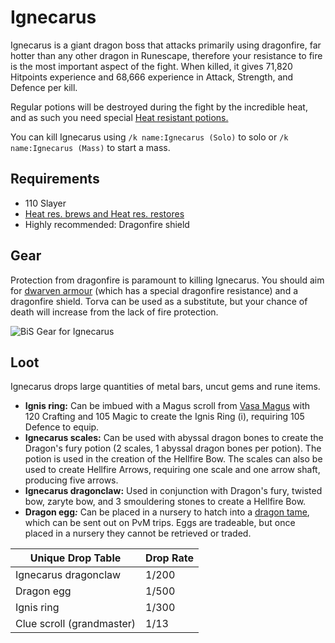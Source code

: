 # Ignecarus

Ignecarus is a giant dragon boss that attacks primarily using dragonfire, far hotter than any other dragon in Runescape, therefore your resistance to fire is the most important aspect of the fight. When killed, it gives 71,820 Hitpoints experience and 68,666 experience in Attack, Strength, and Defence per kill.

Regular potions will be destroyed during the fight by the incredible heat, and as such you need special [Heat resistant potions.](../custom-items/misc.md#heat-res-potions)

You can kill Ignecarus using `/k name:Ignecarus (Solo)` to solo or `/k name:Ignecarus (Mass)` to start a mass.

## Requirements

* 110 Slayer
* [Heat res. brews and Heat res. restores](../custom-items/misc.md#heat-res-potions)
* Highly recommended: Dragonfire shield

## Gear

Protection from dragonfire is paramount to killing Ignecarus. You should aim for [dwarven armour](../custom-items/equippables.md#dwarven-armour) (which has a special dragonfire resistance) and a dragonfire shield. Torva can be used as a substitute, but your chance of death will increase from the lack of fire protection.

![BiS Gear for Ignecarus](../.gitbook/assets/igne\_bis.png)

## Loot

Ignecarus drops large quantities of metal bars, uncut gems and rune items.

* **Ignis ring:** Can be imbued with a Magus scroll from [Vasa Magus](vasa-magus.md#loot) with 120 Crafting and 105 Magic to create the Ignis Ring (i), requiring 105 Defence to equip.
* **Ignecarus scales:** Can be used with abyssal dragon bones to create the Dragon's fury potion (2 scales, 1 abyssal dragon bones per potion). The potion is used in the creation of the Hellfire Bow. The scales can also be used to create Hellfire Arrows, requiring one scale and one arrow shaft, producing five arrows.
* **Ignecarus dragonclaw:** Used in conjunction with Dragon's fury, twisted bow, zaryte bow, and 3 smouldering stones to create a Hellfire Bow.
* **Dragon egg**_**:**_ Can be placed in a nursery to hatch into a [dragon tame](../custom-items/tames/igne-tame.md), which can be sent out on PvM trips. Eggs are tradeable, but once placed in a nursery they cannot be retrieved or traded.

| **Unique Drop Table**     | **Drop Rate** |
| ------------------------- | ------------- |
| Ignecarus dragonclaw      | 1/200         |
| Dragon egg                | 1/500         |
| Ignis ring                | 1/300         |
| Clue scroll (grandmaster) | 1/13          |
